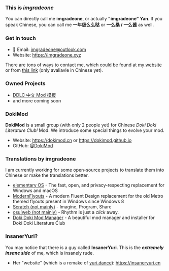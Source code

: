 ### This is *imgradeone*

You can directly call me **imgradeone**, or actually **"imgradeone" Yan**. If you speak Chinese, you can call me **一年级么么哒** or **一么桑 / 一么酱** as well.

### Get in touch

- 📧 Email: imgradeone@outlook.com
- Website: https://imgradeone.xyz

There are tons of ways to contact me, which could be found at [my website](https://imgradeone.xyz) or from [this link](https://blog.imgradeone.xyz/post/about) (only avaliavle in Chinese yet).

### Owned Projects
- [DDLC 中文 Mod 模板](https://github.com/imgradeone/DDLCModTemplate-Chinese)
- and more coming soon

### DokiMod

**DokiMod** is a small group (with only 2 people yet) for Chinese *Doki Doki Literature Club!* Mod. We introduce some special things to evolve your mod.

- Website: https://dokimod.cn or https://dokimod.github.io
- GitHub: [@DokiMod](https://github.com/DokiMod)

### Translations by imgradeone
I am currently working for some open-source projects to translate them into Chinese or make the translations better.

- [elementary OS](https://elementary.io) - The fast, open, and privacy-respecting replacement for Windows and macOS
- [ModernFlyouts](https://github.com/ShankarBUS/ModernFlyouts) - A modern Fluent Design replacement for the old Metro themed flyouts present in Windows since Windows 8
- [Scratch (not mainly)](https://scratch.mit.edu) - Imagine, Program, Share
- [osu!web (not mainly)](https://osu.ppy.sh) - Rhythm is just a *click* away.
- [Doki Doki Mod Manager](https://doki.space) - A beautiful mod manager and installer for Doki Doki Literature Club

### InsanerYuri?
You may notice that there is a guy called **InsanerYuri**. This is the ***extremely insane side*** of me, which is insanely rude.

- Her "website" (which is a remake of [yuri.dance](https://yuri.dance)): https://insaneryuri.cn

<!--
**imgradeone/imgradeone** is a ✨ _special_ ✨ repository because its `README.md` (this file) appears on your GitHub profile.

Here are some ideas to get you started:

- 🔭 I’m currently working on ...
- 🌱 I’m currently learning ...
- 👯 I’m looking to collaborate on ...
- 🤔 I’m looking for help with ...
- 💬 Ask me about ...
- 📫 How to reach me: ...
- 😄 Pronouns: ...
- ⚡ Fun fact: ...
-->
